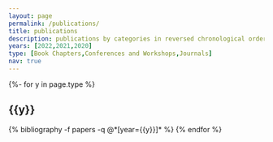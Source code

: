 ```yaml
---
layout: page
permalink: /publications/
title: publications
description: publications by categories in reversed chronological order.
years: [2022,2021,2020]
type: [Book Chapters,Conferences and Workshops,Journals]
nav: true
---
```

<!-- _pages/publications.md -->
<div class="publications">

{%- for y in page.type %}
  <h2 class="type">{{y}}</h2>
  {% bibliography -f papers -q @*[year={{y}}]* %}
{% endfor %}

</div>
